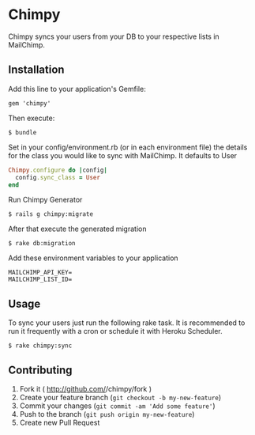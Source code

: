 # Chimpy

Chimpy syncs your users from your DB to your respective lists in MailChimp.

## Installation

Add this line to your application's Gemfile:

    gem 'chimpy'

Then execute:

    $ bundle

Set in your config/environment.rb (or in each environment file) the details for the class you would like to sync with MailChimp. It defaults to User

``` ruby
Chimpy.configure do |config|
  config.sync_class = User
end

```
Run Chimpy Generator

    $ rails g chimpy:migrate

After that execute the generated migration

    $ rake db:migration

Add these environment variables to your application

    MAILCHIMP_API_KEY=
    MAILCHIMP_LIST_ID=

## Usage

To sync your users just run the following rake task. It is recommended to run it frequently with a cron or schedule it with Heroku Scheduler.

    $ rake chimpy:sync

## Contributing

1. Fork it ( http://github.com/<my-github-username>/chimpy/fork )
2. Create your feature branch (`git checkout -b my-new-feature`)
3. Commit your changes (`git commit -am 'Add some feature'`)
4. Push to the branch (`git push origin my-new-feature`)
5. Create new Pull Request
